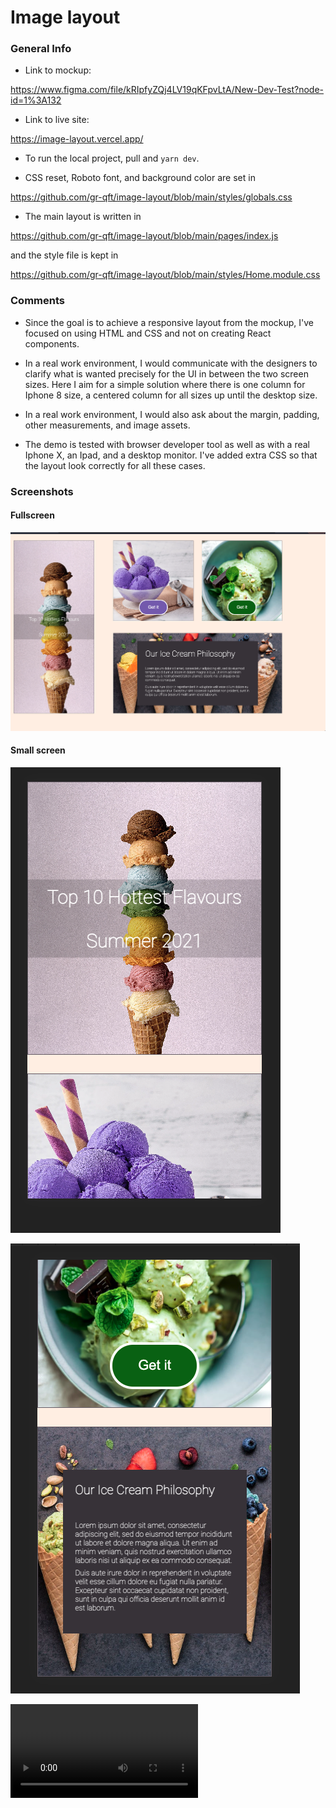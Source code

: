 # Image layout

### General Info

- Link to mockup:

https://www.figma.com/file/kRIpfyZQj4LV19qKFpvLtA/New-Dev-Test?node-id=1%3A132

- Link to live site:

https://image-layout.vercel.app/

- To run the local project, pull and `yarn dev`.

- CSS reset, Roboto font, and background color are set in

https://github.com/gr-qft/image-layout/blob/main/styles/globals.css

- The main layout is written in

https://github.com/gr-qft/image-layout/blob/main/pages/index.js

and the style file is kept in

https://github.com/gr-qft/image-layout/blob/main/styles/Home.module.css

### Comments

- Since the goal is to achieve a responsive layout from the mockup, I've focused on using HTML and CSS and not on creating React components.
- In a real work environment, I would communicate with the designers to clarify what is wanted precisely for the UI in between the two screen sizes. Here I aim for a simple solution where there is one column for Iphone 8 size, a centered column for all sizes up until the desktop size.

- In a real work environment, I would also
  ask about the margin, padding, other measurements, and image assets.

- The demo is tested with browser developer tool as well as with a real Iphone X, an Ipad, and a desktop monitor. I've added extra CSS so that the layout look correctly for all these cases.

### Screenshots

#### Fullscreen

![full](shots/full.png)

#### Small screen

![full](shots/small1.png)

![full](shots/small2.png)

![vid](shots/vid.mov)
